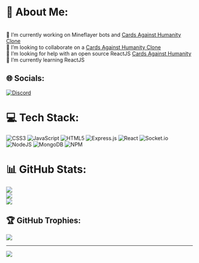 # 💫 About Me:
<br>🔭 I’m currently working on Mineflayer bots and [Cards Against Humanity Clone](https://github.com/CustomCardsAgaisntHumanity)
<br>👯 I’m looking to collaborate on a [Cards Against Humanity Clone](https://github.com/CustomCardsAgaisntHumanity)
<br>🤝 I’m looking for help with an open source ReactJS [Cards Against Humanity](https://github.com/CustomCardsAgaisntHumanity)
<br>🌱 I’m currently learning ReactJS


## 🌐 Socials:
[![Discord](https://img.shields.io/badge/Discord-%237289DA.svg?logo=discord&logoColor=white)](https://discord.gg/Razor.#2731) 

# 💻 Tech Stack:
![CSS3](https://img.shields.io/badge/css3-%231572B6.svg?style=flat&logo=css3&logoColor=white) ![JavaScript](https://img.shields.io/badge/javascript-%23323330.svg?style=flat&logo=javascript&logoColor=%23F7DF1E) ![HTML5](https://img.shields.io/badge/html5-%23E34F26.svg?style=flat&logo=html5&logoColor=white) ![Express.js](https://img.shields.io/badge/express.js-%23404d59.svg?style=flat&logo=express&logoColor=%2361DAFB) ![React](https://img.shields.io/badge/react-%2320232a.svg?style=flat&logo=react&logoColor=%2361DAFB) ![Socket.io](https://img.shields.io/badge/Socket.io-black?style=flat&logo=socket.io&badgeColor=010101) ![NodeJS](https://img.shields.io/badge/node.js-6DA55F?style=flat&logo=node.js&logoColor=white) ![MongoDB](https://img.shields.io/badge/MongoDB-%234ea94b.svg?style=flat&logo=mongodb&logoColor=white) ![NPM](https://img.shields.io/badge/NPM-%23000000.svg?style=flat&logo=npm&logoColor=white)
# 📊 GitHub Stats:
![](https://github-readme-stats.vercel.app/api?username=Razorr222&theme=dark&hide_border=false&include_all_commits=true&count_private=true)<br/>
![](https://github-readme-streak-stats.herokuapp.com/?user=Razorr222&theme=dark&hide_border=false)<br/>
![](https://github-readme-stats.vercel.app/api/top-langs/?username=Razorr222&theme=dark&hide_border=false&include_all_commits=true&count_private=true&layout=compact)

## 🏆 GitHub Trophies:
![](https://github-profile-trophy.vercel.app/?username=Razorr222&theme=darkhub&no-frame=false&no-bg=true&margin-w=4)

---
[![](https://visitcount.itsvg.in/api?id=Razorr222&icon=0&color=3)](https://visitcount.itsvg.in)

